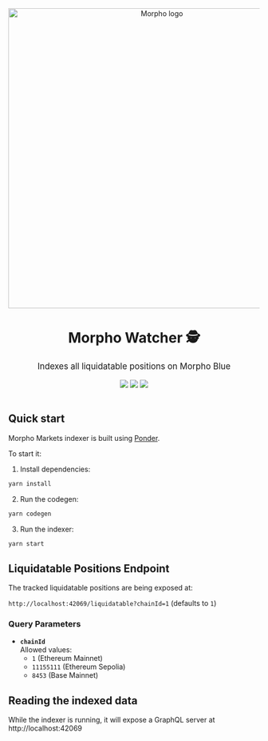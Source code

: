 <div align="center">
    <img src=".github/morpho.png" alt="Morpho logo" width="600"/>
    <h1>Morpho Watcher 🕵</h1>
    <big>Indexes all liquidatable positions on Morpho Blue</big>
    <div>
    <br/>
        <a href="https://github.com/crisog/morpho-markets/pulse"><img src="https://img.shields.io/github/last-commit/crisog/morpho-markets.svg"/></a>
        <a href="https://github.com/crisog/morpho-markets/pulls"><img src="https://img.shields.io/github/issues-pr/crisog/morpho-markets.svg"/></a>
        <a href="https://github.com/crisog/morpho-markets/issues"><img src="https://img.shields.io/github/issues-closed/crisog/morpho-markets.svg"/></a>
    </div>
</div>
<br/>

## Quick start

Morpho Markets indexer is built using [Ponder](https://ponder.sh/).

To start it:

1. Install dependencies:

```bash
yarn install
```

2. Run the codegen:

```bash
yarn codegen
```

3. Run the indexer:

```bash
yarn start
```

## Liquidatable Positions Endpoint

The tracked liquidatable positions are being exposed at:

`http://localhost:42069/liquidatable?chainId=1` (defaults to `1`)

### Query Parameters

- **`chainId`**  
  Allowed values:
  - `1` (Ethereum Mainnet)
  - `11155111` (Ethereum Sepolia)
  - `8453` (Base Mainnet)

## Reading the indexed data

While the indexer is running, it will expose a GraphQL server at http://localhost:42069
